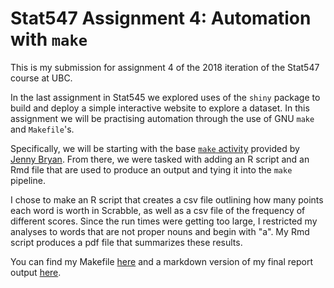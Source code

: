 # Stat547 Assignment 4: Automation with `make`

This is my submission for assignment 4 of the 2018 iteration of the Stat547 course at UBC.

In the last assignment in Stat545 we explored uses of the `shiny` package to build and deploy a simple interactive website to explore a dataset. In this assignment we will be practising automation through the use of GNU `make` and `Makefile`'s.

Specifically, we will be starting with the base [`make` activity](https://github.com/STAT545-UBC/make-activity) provided by [Jenny Bryan](https://github.com/jennybc). From there, we were tasked with adding an R script and an Rmd file that are used to produce an output and tying it into the `make` pipeline.

I chose to make an R script that creates a csv file outlining how many points each word is worth in Scrabble, as well as a csv file of the frequency of different scores. Since the run times were getting too large, I restricted my analyses to words that are not proper nouns and begin with "a". My Rmd script produces a pdf file that summarizes these results.

You can find my Makefile [here](https://github.com/STAT545-UBC-students/hw09-shreeramsenthi/blob/master/Makefile) and a markdown version of my final report output [here](https://github.com/STAT545-UBC-students/hw09-shreeramsenthi/blob/master/scrabble_report.pdf).
